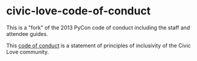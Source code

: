 civic-love-code-of-conduct
=====================

This is a "fork" of the 2013 PyCon code of conduct including the staff and attendee guides.

This [code of conduct](/code_of_conduct.md) is a statement of principles of inclusivity of the Civic Love community.
